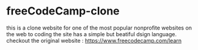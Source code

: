 # freeCodeCamp-clone

this is a clone website for one of the most popular nonprofite websites on the web to coding
the site has a simple but beatiful dsign language.
checkout the original website : https://www.freecodecamp.com/learn
